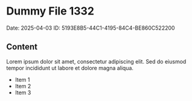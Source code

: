 # Dummy File 1332

Date: 2025-04-03
ID: 5193E8B5-44C1-4195-84C4-BE860C522200

## Content

Lorem ipsum dolor sit amet, consectetur adipiscing elit.
Sed do eiusmod tempor incididunt ut labore et dolore magna aliqua.

* Item 1
* Item 2
* Item 3
